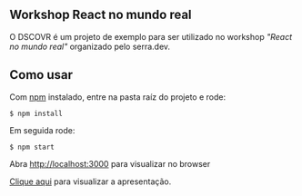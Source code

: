 ## Workshop React no mundo real

O DSCOVR é um projeto de exemplo para ser utilizado no workshop _"React no mundo real"_ organizado pelo serra.dev.

## Como usar

Com [npm](https://npmjs.org/) instalado, entre na pasta raíz do projeto e rode:

    $ npm install

Em seguida rode:

    $ npm start

Abra [http://localhost:3000](http://localhost:3000) para visualizar no browser

[Clique aqui](https://docs.google.com/presentation/d/1H8cH88TsxKa8gzUXuZjzGMceJrxaNEpB-F6fwhWbA44/edit#slide=id.gcb9a0b074_1_0) para visualizar a apresentação.
